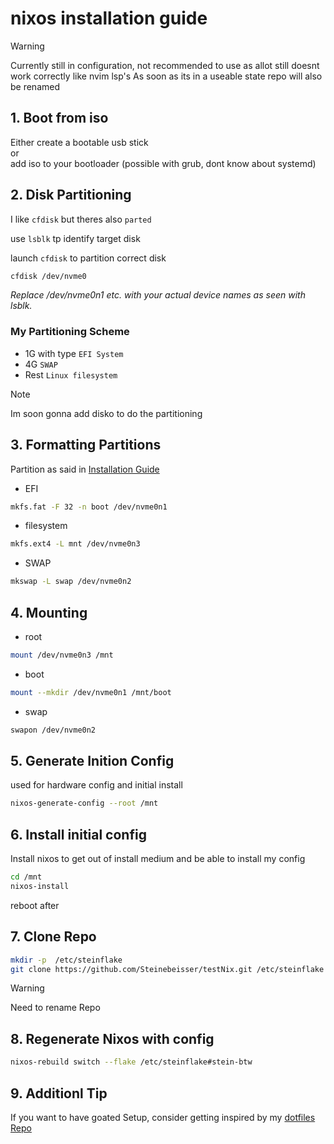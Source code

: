 # nixos installation guide

> [!WARNING]
> Currently still in configuration, not recommended to use as allot still doesnt work correctly like nvim lsp's
> As soon as its in a useable state repo will also be renamed

## 1. Boot from iso

Either create a bootable usb stick \
or \
add iso to your bootloader (possible with grub, dont know about systemd)

## 2. Disk Partitioning

I like `cfdisk` but theres also `parted`

use `lsblk` tp identify target disk

launch `cfdisk` to partition correct disk

```bash
cfdisk /dev/nvme0
```
_Replace /dev/nvme0n1 etc. with your actual device names as seen with lsblk._

### My Partitioning Scheme

- 1G with type `EFI System`
- 4G `SWAP`
- Rest `Linux filesystem`

> [!NOTE]
> Im soon gonna add disko to do the partitioning

## 3. Formatting Partitions

Partition as said in [Installation Guide](https://nixos.wiki/wiki/NixOS_Installation_Guide#Partitioning)

- EFI

```bash
mkfs.fat -F 32 -n boot /dev/nvme0n1
```

- filesystem

```bash
mkfs.ext4 -L mnt /dev/nvme0n3
```

- SWAP

```bash
mkswap -L swap /dev/nvme0n2
```

## 4. Mounting

- root

```bash
mount /dev/nvme0n3 /mnt
```

- boot

```bash
mount --mkdir /dev/nvme0n1 /mnt/boot
```

- swap

```bash
swapon /dev/nvme0n2
```

## 5. Generate Inition Config

used for hardware config and initial install

```bash
nixos-generate-config --root /mnt
```

## 6. Install initial config

Install nixos to get out of install medium and be able to install my config

```bash
cd /mnt
nixos-install
```

reboot after

## 7. Clone Repo

```bash
mkdir -p  /etc/steinflake
git clone https://github.com/Steinebeisser/testNix.git /etc/steinflake
```

> [!WARNING]
> Need to rename Repo

## 8. Regenerate Nixos with config

```bash
nixos-rebuild switch --flake /etc/steinflake#stein-btw
```

## 9. Additionl Tip

If you want to have goated Setup, consider getting inspired by my [dotfiles Repo](https://github.com/Steinebeisser/Dotfiles)
